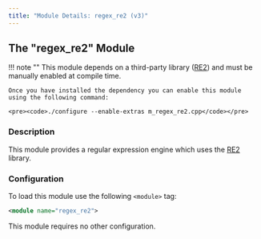 ```yaml
---
title: "Module Details: regex_re2 (v3)"
---
```


## The "regex_re2" Module

!!! note ""
    This module depends on a third-party library ([RE2](https://github.com/google/re2)) and must be manually enabled at compile time.

    Once you have installed the dependency you can enable this module using the following command:

    <pre><code>./configure --enable-extras m_regex_re2.cpp</code></pre>

### Description

This module provides a regular expression engine which uses the [RE2](https://github.com/google/re2) library.

### Configuration

To load this module use the following `<module>` tag:

```xml
<module name="regex_re2">
```

This module requires no other configuration.

